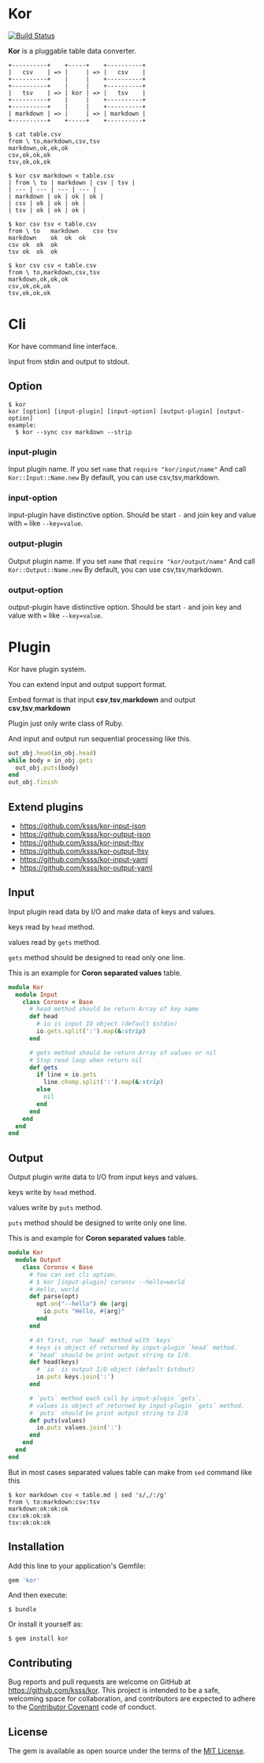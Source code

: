 Kor
===

[![Build Status](https://travis-ci.org/ksss/kor.svg)](https://travis-ci.org/ksss/kor)

**Kor** is a pluggable table data converter.

```
+----------+    +-----+    +----------+
|   csv    | => |     | => |   csv    |
+----------+    |     |    +----------+
+----------+    |     |    +----------+
|   tsv    | => | kor | => |   tsv    |
+----------+    |     |    +----------+
+----------+    |     |    +----------+
| markdown | => |     | => | markdown |
+----------+    +-----+    +----------+
```

```
$ cat table.csv
from \ to,markdown,csv,tsv
markdown,ok,ok,ok
csv,ok,ok,ok
tsv,ok,ok,ok

$ kor csv markdown < table.csv
| from \ to | markdown | csv | tsv |
| --- | --- | --- | --- |
| markdown | ok | ok | ok |
| csv | ok | ok | ok |
| tsv | ok | ok | ok |

$ kor csv tsv < table.csv
from \ to	markdown	csv	tsv
markdown	ok	ok	ok
csv	ok	ok	ok
tsv	ok	ok	ok

$ kor csv csv < table.csv
from \ to,markdown,csv,tsv
markdown,ok,ok,ok
csv,ok,ok,ok
tsv,ok,ok,ok
```

# Cli

Kor have command line interface.

Input from stdin and output to stdout.

## Option

```
$ kor
kor [option] [input-plugin] [input-option] [output-plugin] [output-option]
example:
  $ kor --sync csv markdown --strip
```

### input-plugin

Input plugin name.
If you set `name` that `require "kor/input/name"` And call `Kor::Input::Name.new`
By default, you can use csv,tsv,markdown.

### input-option

input-plugin have distinctive option.
Should be start `-` and join key and value with `=` like `--key=value`.

### output-plugin

Output plugin name.
If you set `name` that `require "kor/output/name"` And call `Kor::Output::Name.new`
By default, you can use csv,tsv,markdown.

### output-option

output-plugin have distinctive option.
Should be start `-` and join key and value with `=` like `--key=value`.

# Plugin

Kor have plugin system.

You can extend input and output support format.

Embed format is that input **csv**,**tsv**,**markdown** and output **csv**,**tsv**,**markdown**

Plugin just only write class of Ruby.

And input and output run sequential processing like this.

```ruby
out_obj.head(in_obj.head)
while body = in_obj.gets
  out_obj.puts(body)
end
out_obj.finish
```

## Extend plugins

- https://github.com/ksss/kor-input-json
- https://github.com/ksss/kor-output-json
- https://github.com/ksss/kor-input-ltsv
- https://github.com/ksss/kor-output-ltsv
- https://github.com/ksss/kor-input-yaml
- https://github.com/ksss/kor-output-yaml

## Input

Input plugin read data by I/O and make data of keys and values.

keys read by `head` method.

values read by `gets` method.

`gets` method should be designed to read only one line.

This is an example for **Coron separated values** table.

```ruby
module Kor
  module Input
    class Coronsv < Base
      # head method should be return Array of key name
      def head
        # io is input IO object (default $stdin)
        io.gets.split(':').map(&:strip)
      end

      # gets method should be return Array of values or nil
      # Stop read loop when return nil
      def gets
        if line = io.gets
          line.chomp.split(':').map(&:strip)
        else
          nil
        end
      end
    end
  end
end
```

## Output

Output plugin write data to I/O from input keys and values.

keys write by `head` method.

values write by `puts` method.

`puts` method should be designed to write only one line.

This is and example for **Coron separated values** table.

```ruby
module Kor
  module Output
    class Coronsv < Base
      # You can set cli option.
      # $ kor [input-plugin] coronsv --hello=world
      # Hello, world
      def parse(opt)
        opt.on("--hello") do |arg|
          io.puts "Hello, #{arg}"
        end
      end

      # At first, run `head` method with `keys`
      # keys is object of returned by input-plugin `head` method.
      # `head` should be print output string to I/O.
      def head(keys)
        # `io` is output I/O object (default $stdout)
        io.puts keys.join(':')
      end

      # `puts` method each call by input-plugin `gets`.
      # values is object of returned by input-plugin `gets` method.
      # `puts` should be print output string to I/O
      def puts(values)
        io.puts values.join(':')
      end
    end
  end
end
```

But in most cases separated values table can make from `sed` command like this

```shell
$ kor markdown csv < table.md | sed 's/,/:/g'
from \ to:markdown:csv:tsv
markdown:ok:ok:ok
csv:ok:ok:ok
tsv:ok:ok:ok
```

## Installation

Add this line to your application's Gemfile:

```ruby
gem 'kor'
```

And then execute:

    $ bundle

Or install it yourself as:

    $ gem install kor

## Contributing

Bug reports and pull requests are welcome on GitHub at https://github.com/ksss/kor. This project is intended to be a safe, welcoming space for collaboration, and contributors are expected to adhere to the [Contributor Covenant](contributor-covenant.org) code of conduct.


## License

The gem is available as open source under the terms of the [MIT License](http://opensource.org/licenses/MIT).
